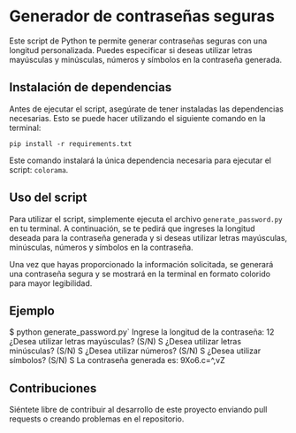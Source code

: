 # Generador de contraseñas seguras

Este script de Python te permite generar contraseñas seguras con una longitud personalizada. Puedes especificar si deseas utilizar letras mayúsculas y minúsculas, números y símbolos en la contraseña generada.

## Instalación de dependencias

Antes de ejecutar el script, asegúrate de tener instaladas las dependencias necesarias. Esto se puede hacer utilizando el siguiente comando en la terminal:

``pip install -r requirements.txt``


Este comando instalará la única dependencia necesaria para ejecutar el script: `colorama`.

## Uso del script

Para utilizar el script, simplemente ejecuta el archivo `generate_password.py` en tu terminal. A continuación, se te pedirá que ingreses la longitud deseada para la contraseña generada y si deseas utilizar letras mayúsculas, minúsculas, números y símbolos en la contraseña.

Una vez que hayas proporcionado la información solicitada, se generará una contraseña segura y se mostrará en la terminal en formato colorido para mayor legibilidad.

## Ejemplo

$ python generate_password.py`
Ingrese la longitud de la contraseña: 12
¿Desea utilizar letras mayúsculas? (S/N) S
¿Desea utilizar letras minúsculas? (S/N) S
¿Desea utilizar números? (S/N) S
¿Desea utilizar símbolos? (S/N) S
La contraseña generada es: 9Xo6.c=^,vZ

## Contribuciones

Siéntete libre de contribuir al desarrollo de este proyecto enviando pull requests o creando problemas en el repositorio.
